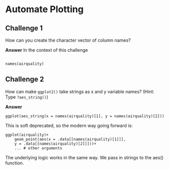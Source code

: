 # Automate Plotting 

## Challenge 1 

How can you create the character vector of column names?  

**Answer** In the context of this challenge 

```{r}

names(airquality)

```

## Challenge 2 

How can make `ggplot2()` take strings as x and y variable names? (Hint: Type `?aes_string()`) 

**Answer** 

```{r}
ggplot(aes_string(x = names(airquality)[1], y = names(airquality)[2]))
```

This is soft deprecated, so the modern way going forward is: 

```{r}
ggplot(airquality)+
    geom_point(aes(x = .data[[names(airquality)[1]]], 
    y = .data[[names(airquality)[2]]]))+
    ... # other arguments 
```

The underlying logic works in the same way. We pass in strings to the aes() function. 